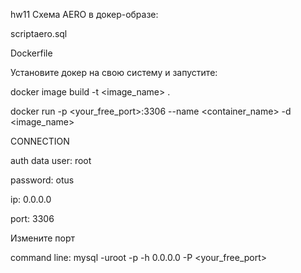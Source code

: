 hw11
Схема AERO в докер-образе:

scriptaero.sql

Dockerfile

Установите докер на свою систему и запустите:

docker image build -t <image_name> .

docker run -p <your_free_port>:3306 --name <container_name> -d <image_name>

CONNECTION

auth data user: root

password: otus

ip: 0.0.0.0

port: 3306

Измените порт

command line: mysql -uroot -p -h 0.0.0.0 -P <your_free_port>
